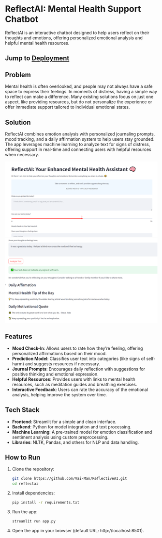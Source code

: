 # ReflectAI: Mental Health Support Chatbot

ReflectAI is an interactive chatbot designed to help users reflect on their thoughts and emotions, offering personalized emotional analysis and helpful mental health resources.

## Jump to [Deployment](/mental-health-chatbot/README.md#how-to-run)

## Problem

Mental health is often overlooked, and people may not always have a safe space to express their feelings. In moments of distress, having a simple way to reflect can make a difference. Many existing solutions focus on just one aspect, like providing resources, but do not personalize the experience or offer immediate support tailored to individual emotional states.

## Solution

ReflectAI combines emotion analysis with personalized journaling prompts, mood tracking, and a daily affirmation system to help users stay grounded. The app leverages machine learning to analyze text for signs of distress, offering support in real-time and connecting users with helpful resources when necessary.

![alt text](./scrnshots/image.png)
![alt text](./scrnshots/image2.png)
## Features

- **Mood Check-In**: Allows users to rate how they’re feeling, offering personalized affirmations based on their mood.
- **Prediction Model**: Classifies user text into categories (like signs of self-harm) and suggests resources if necessary.
- **Journal Prompts**: Encourages daily reflection with suggestions for positive thinking and emotional expression.
- **Helpful Resources**: Provides users with links to mental health resources, such as meditation guides and breathing exercises.
- **Interactive Feedback**: Users can rate the accuracy of the emotional analysis, helping improve the system over time.

## Tech Stack

- **Frontend**: Streamlit for a simple and clean interface.
- **Backend**: Python for model integration and text processing.
- **Machine Learning**: A pre-trained model for emotion classification and sentiment analysis using custom preprocessing.
- **Libraries**: NLTK, Pandas, and others for NLP and data handling.

## How to Run

1. Clone the repository:
   ```bash
   git clone https://github.com/Vai-Man/ReflectiveAI.git
   cd reflectai
   ```

2. Install dependencies:
   ```bash
   pip install -r requirements.txt
   ```

3. Run the app:
   ```bash
   streamlit run app.py
   ```

4. Open the app in your browser (default URL: http://localhost:8501).


